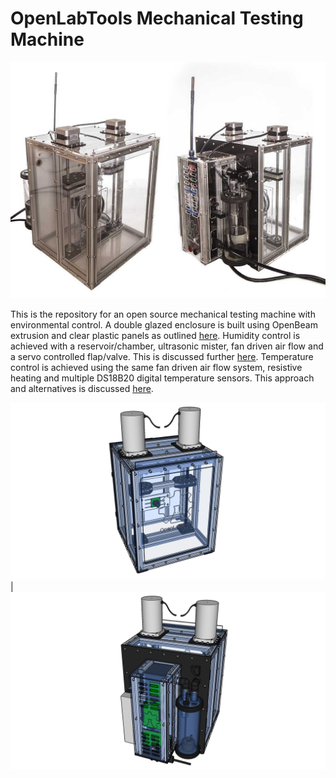 # OpenLabTools Mechanical Testing Machine

![instrument views](images/instrument_views.jpg "Photos of instrument fitted with stepper motors")

This is the repository for an open source mechanical testing machine with environmental control. A double glazed enclosure is built using OpenBeam extrusion and clear plastic panels as outlined [here](https://github.com/OpenLabTools/Resources-EnvironmentalChambers). Humidity control is achieved with a reservoir/chamber, ultrasonic mister, fan driven air flow and a servo controlled flap/valve. This is discussed further [here](https://github.com/OpenLabTools/Resources-HumidityControl). Temperature control is achieved using the same fan driven air flow system, resistive heating and multiple DS18B20 digital temperature sensors. This approach and alternatives is discussed [here](https://github.com/OpenLabTools/Resources-TemperatureControl).

![main view](cad\renders\0_main_view.png)|![rear view](cad\renders\1_rear_view.png)

